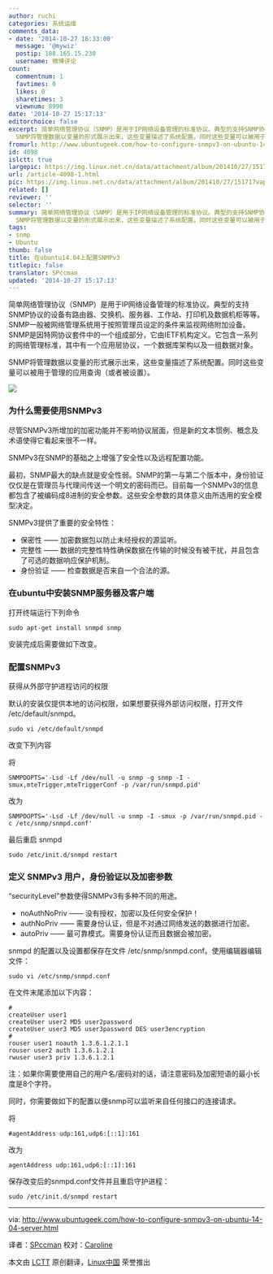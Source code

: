 ```yaml
---
author: ruchi
categories: 系统运维
comments_data:
- date: '2014-10-27 16:33:00'
  message: '@mywiz'
  postip: 188.165.15.230
  username: 微博评论
count:
  commentnum: 1
  favtimes: 0
  likes: 0
  sharetimes: 3
  viewnum: 8990
date: '2014-10-27 15:17:13'
editorchoice: false
excerpt: 简单网络管理协议（SNMP）是用于IP网络设备管理的标准协议。典型的支持SNMP协议的设备有路由器、交换机、服务器、工作站、打印机及数据机柜等等。SNMP一般被网络管理系统用于按照管理员设定的条件来监视网络附加设备。SNMP是因特网协议套件中的一个组成部分，它由IETF机构定义。它包含一系列的网络管理标准，其中有一个应用层协议，一个数据库架构以及一组数据对象。
  SNMP将管理数据以变量的形式展示出来，这些变量描述了系统配置。同时这些变量可以被用于管理的应用查询（或者被设置）。  为什么需要使用SNMPv3 尽管SNMPv3所增加的加密功
fromurl: http://www.ubuntugeek.com/how-to-configure-snmpv3-on-ubuntu-14-04-server.htm
id: 4098
islctt: true
largepic: https://img.linux.net.cn/data/attachment/album/201410/27/151717vapehtghspwry4gv.jpg
url: /article-4098-1.html
pic: https://img.linux.net.cn/data/attachment/album/201410/27/151717vapehtghspwry4gv.jpg.thumb.jpg
related: []
reviewer: ''
selector: ''
summary: 简单网络管理协议（SNMP）是用于IP网络设备管理的标准协议。典型的支持SNMP协议的设备有路由器、交换机、服务器、工作站、打印机及数据机柜等等。SNMP一般被网络管理系统用于按照管理员设定的条件来监视网络附加设备。SNMP是因特网协议套件中的一个组成部分，它由IETF机构定义。它包含一系列的网络管理标准，其中有一个应用层协议，一个数据库架构以及一组数据对象。
  SNMP将管理数据以变量的形式展示出来，这些变量描述了系统配置。同时这些变量可以被用于管理的应用查询（或者被设置）。  为什么需要使用SNMPv3 尽管SNMPv3所增加的加密功
tags:
- snmp
- Ubuntu
thumb: false
title: 在ubuntu14.04上配置SNMPv3
titlepic: false
translator: SPccman
updated: '2014-10-27 15:17:13'
---
```


简单网络管理协议（SNMP）是用于IP网络设备管理的标准协议。典型的支持SNMP协议的设备有路由器、交换机、服务器、工作站、打印机及数据机柜等等。SNMP一般被网络管理系统用于按照管理员设定的条件来监视网络附加设备。SNMP是因特网协议套件中的一个组成部分，它由IETF机构定义。它包含一系列的网络管理标准，其中有一个应用层协议，一个数据库架构以及一组数据对象。


SNMP将管理数据以变量的形式展示出来，这些变量描述了系统配置。同时这些变量可以被用于管理的应用查询（或者被设置）。


![](/data/attachment/album/201410/27/151717vapehtghspwry4gv.jpg)


### 为什么需要使用SNMPv3


尽管SNMPv3所增加的加密功能并不影响协议层面，但是新的文本惯例、概念及术语使得它看起来很不一样。


SNMPv3在SNMP的基础之上增强了安全性以及远程配置功能。


最初，SNMP最大的缺点就是安全性弱。SNMP的第一与第二个版本中，身份验证仅仅是在管理员与代理间传送一个明文的密码而已。目前每一个SNMPv3的信息都包含了被编码成8进制的安全参数。这些安全参数的具体意义由所选用的安全模型决定。


SNMPv3提供了重要的安全特性：


* 保密性 —— 加密数据包以防止未经授权的源监听。
* 完整性 —— 数据的完整性特性确保数据在传输的时候没有被干扰，并且包含了可选的数据响应保护机制。
* 身份验证 —— 检查数据是否来自一个合法的源。


### 在ubuntu中安装SNMP服务器及客户端


打开终端运行下列命令



```
sudo apt-get install snmpd snmp

```

安装完成后需要做如下改变。


### 配置SNMPv3


获得从外部守护进程访问的权限


默认的安装仅提供本地的访问权限，如果想要获得外部访问权限，打开文件 /etc/default/snmpd。



```
sudo vi /etc/default/snmpd

```

改变下列内容


将



```
SNMPDOPTS='-Lsd -Lf /dev/null -u snmp -g snmp -I -smux,mteTrigger,mteTriggerConf -p /var/run/snmpd.pid'

```

改为



```
SNMPDOPTS='-Lsd -Lf /dev/null -u snmp -I -smux -p /var/run/snmpd.pid -c /etc/snmp/snmpd.conf'

```

最后重启 snmpd



```
sudo /etc/init.d/snmpd restart

```

### 定义 SNMPv3 用户，身份验证以及加密参数


“securityLevel”参数使得SNMPv3有多种不同的用途。


* noAuthNoPriv —— 没有授权，加密以及任何安全保护！
* authNoPriv —— 需要身份认证，但是不对通过网络发送的数据进行加密。
* autoPriv —— 最可靠模式。需要身份认证而且数据会被加密。


snmpd 的配置以及设置都保存在文件 /etc/snmp/snmpd.conf。使用编辑器编辑文件：



```
sudo vi /etc/snmp/snmpd.conf

```

在文件末尾添加以下内容：



```
#
createUser user1
createUser user2 MD5 user2password
createUser user3 MD5 user3password DES user3encryption
#
rouser user1 noauth 1.3.6.1.2.1.1
rouser user2 auth 1.3.6.1.2.1
rwuser user3 priv 1.3.6.1.2.1

```

注：如果你需要使用自己的用户名/密码对的话，请注意密码及加密短语的最小长度是8个字符。


同时，你需要做如下的配置以便snmp可以监听来自任何接口的连接请求。


将



```
#agentAddress udp:161,udp6:[::1]:161

```

改为



```
agentAddress udp:161,udp6:[::1]:161

```

保存改变后的snmpd.conf文件并且重启守护进程：



```
sudo /etc/init.d/snmpd restart

```



---


via: <http://www.ubuntugeek.com/how-to-configure-snmpv3-on-ubuntu-14-04-server.html>


译者：[SPccman](https://github.com/SPccman) 校对：[Caroline](https://github.com/carolinewuyan)


本文由 [LCTT](https://github.com/LCTT/TranslateProject) 原创翻译，[Linux中国](http://linux.cn/) 荣誉推出